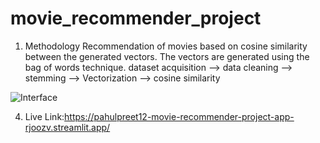 # movie_recommender_project

1. Methodology
   Recommendation of movies based on cosine similarity between the generated vectors. The vectors are generated using the bag    of words technique.
   dataset acquisition --> data cleaning --> stemming --> Vectorization --> cosine similarity
    
![Interface](https://user-images.githubusercontent.com/95211361/207018740-ba694e9d-1bfc-4f00-b008-2e7d7d6b85ba.PNG)


4. Live Link:https://pahulpreet12-movie-recommender-project-app-rjoozv.streamlit.app/

